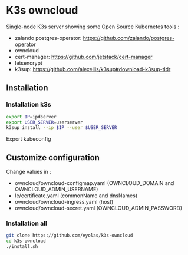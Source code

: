 # K3s owncloud
Single-node K3s server showing some Open Source Kubernetes tools :

- zalando postgres-operator: https://github.com/zalando/postgres-operator
- owncloud
- cert-manager: https://github.com/jetstack/cert-manager
- letsencrypt
- k3sup: https://github.com/alexellis/k3sup#download-k3sup-tldr

## Installation

### Installation k3s
```sh
export IP=ipdserver
export USER_SERVER=userserver
k3sup install --ip $IP --user $USER_SERVER
```

Export kubeconfig

## Customize configuration

Change values in :
- owncloud/owncloud-configmap.yaml (OWNCLOUD_DOMAIN and OWNCLOUD_ADMIN_USERNAME)
- le/certificate.yaml (commonName and dnsNames)
- owncloud/owncloud-ingress.yaml (host)
- owncloud/owncloud-secret.yaml (OWNCLOUD_ADMIN_PASSWORD)

### Installation all

```sh
git clone https://github.com/eyolas/k3s-owncloud
cd k3s-owncloud
./install.sh
```
